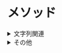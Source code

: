 # メソッド

<details>
  <summary>文字列関連</summary>

  ## split
  - 文字列に対して使う
  - 文字列を半角スペースを区切りとして配列に変換する
  - 引数として半角スペース以外のセパレータ（区切り文字）を指定することもできる
  ```rb
  'a,b,c'.split(',')
  # => [a, b, c]
  ```
</details>

<details>
  <summary>その他</summary>

  ## controller_path
  - コントローラのパスを返す
    ```rb
    Admin::UsersController.controller_path
    # =>'admin/users'
    ```
  - レシーバなしの場合は現在のページのコントローラを返す

  ## is_a?(クラスやモジュール)
  - 引数がクラスである場合、レシーバーであるオブジェクトが指定したクラスもしくはそのサブクラスのインスタンである場合にtrue、そうでければfalseを返す
  - 引数がモジュールである場合、レシーバーであるオブジェクトが指定したモジュールを含むクラスもしくはそのサブクラスのインスタンスである場合にtrue、そうでなければfalseを返す

  ## strftime(format)
  - 時刻を指定したフォーマットに沿って変換し文字列として返す
  ### 参考リンク
  <https://docs.ruby-lang.org/ja/latest/method/Time/i/strftime.html>

  ## invert
  - ハッシュのキーを値に、値をキーに変換する。
</details>